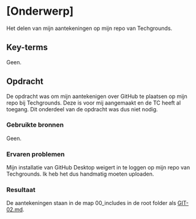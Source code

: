 # [Onderwerp]
Het delen van mijn aantekeningen op mijn repo van Techgrounds.

## Key-terms
Geen.

## Opdracht
De opdracht was om mijn aantekenigen over GitHub te plaatsen op mijn repo bij Techgrounds. Deze is voor mij aangemaakt en de TC heeft al toegang. Dit onderdeel van de opdracht was dus niet nodig.

### Gebruikte bronnen
Geen.

### Ervaren problemen
Mijn installatie van GitHub Desktop weigert in te loggen op mijn repo van Techgrounds. Ik heb het dus handmatig moeten uploaden.

### Resultaat
De aantekeningen staan in de map 00_includes in de root folder als [GIT-02.md](/00_includes/GIT-02.md). 
